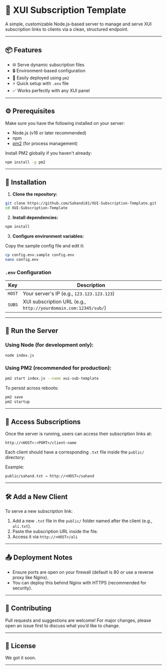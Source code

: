 # 🚀 XUI Subscription Template

A simple, customizable Node.js-based server to manage and serve XUI subscription links to clients via a clean, structured endpoint.

---

## 📦 Features

- 🌐 Serve dynamic subscription files
- 🔒 Environment-based configuration
- 🧰 Easily deployed using `pm2`
- ⚡ Quick setup with `.env` file
- ✅ Works perfectly with any XUI panel

---

## ⚙️ Prerequisites

Make sure you have the following installed on your server:

- Node.js (v16 or later recommended)
- npm
- [pm2](https://pm2.keymetrics.io/) (for process management)

Install PM2 globally if you haven't already:

```bash
npm install -g pm2
```

---

## 🚀 Installation

1. **Clone the repository:**

```bash
git clone https://github.com/Sahandi81/XUI-Subscription-Template.git
cd XUI-Subscription-Template
```

2. **Install dependencies:**

```bash
npm install
```

3. **Configure environment variables:**

Copy the sample config file and edit it:

```bash
cp config.env.sample config.env
nano config.env
```

### `.env` Configuration

| Key      | Description                                |
|----------|--------------------------------------------|
| `HOST`   | Your server's IP (e.g., `123.123.123.123`) |
| `SUBS`   | XUI subscription URL (e.g., `http://yourdomain.com:12345/sub/`) |

---

## 🧪 Run the Server

### Using Node (for development only):

```bash
node index.js
```

### Using PM2 (recommended for production):

```bash
pm2 start index.js --name xui-sub-template
```

To persist across reboots:

```bash
pm2 save
pm2 startup
```

---

## 🔗 Access Subscriptions

Once the server is running, users can access their subscription links at:

```
http://<HOST>:<PORT>/client-name
```

Each client should have a corresponding `.txt` file inside the `public/` directory:

Example:  
```
public/sahand.txt → http://<HOST>/sahand
```

---

## 🛠 Add a New Client

To serve a new subscription link:

1. Add a new `.txt` file in the `public/` folder named after the client (e.g., `ali.txt`).
2. Paste the subscription URL inside the file.
3. Access it via `http://<HOST>/ali`

---

## 📤 Deployment Notes

- Ensure ports are open on your firewall (default is 80 or use a reverse proxy like Nginx).
- You can deploy this behind Nginx with HTTPS (recommended for security).

---

## 🤝 Contributing

Pull requests and suggestions are welcome! For major changes, please open an issue first to discuss what you’d like to change.

---

## 📄 License

We got it soon.

---